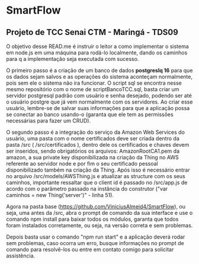 # SmartFlow
## Projeto de TCC Senai CTM - Maringá - TDS09

 O objetivo desse READ.me é instruir o leitor a como implementar o sistema em node.js em uma máquina para rodá-lo localmente, dando os caminhos para q a implementação seja executada com sucesso.

 O primeiro passo é a criação de um banco de dados **postgreslq 16** para que os dados sejam salvos e as operações do sistema aconteçam normalmente, pois sem ele o sistema não ira funcionar. O script
sql se encontra nesse mesmo repositório com o nome de scriptBancoTCC.sql, basta criar um servidor postgresql padrão com usuário e senha desejado, podendo ser até o usuário postgre que já vem normalmente
com os servidores. Ao criar esse usuário, lembre-se de salvar suas informações para que a aplicação possa se conectar ao banco usando-o (garanta que ele tem as permissões necessárias para fazer um CRUD).

 O segundo passo é a integração do serviço da Amazon Web Services do usuário, uma pasta com o nome certificados deve ser criada dentro da pasta /src ( /src/certificados ), dentro dele os certificados e chaves devem ser
inseridos, sendo obrigatórios os arquivos: AmazonRootCA1.pem da amazon, a sua private key disponibilizada na criação da Thing no AWS referente ao servidor node e por fim o seu certificado pessoal disponibilizado
também na criação da Thing. Após isso é necessário entrar no arquivo /src/models/AWSThing.js e atualizar as structure com os seus caminhos, importante ressaltar que o client id é passado no /src/app.js de acordo com
o parâmetro passado na instância do construtor ("var caminhos = new Thing('server')" - linha 51).

 Agora na pasta base (https://github.com/ViniciusAlmeid4/SmartFlow), ou seja, uma antes da /src, abra o prompt de comando da sua interface e use o comando npm install para baixar todos os módulos, garanta que todos foram instalados corretamente, ou seja, na
versão correta e sem problemas.

 Depois basta usar o comando "npm run start" e a aplicação deverá rodar sem problemas, caso ocorra um erro, busque informações no prompt de comando para resolvê-los ou entre em contato comigo para solicitar
assistência.
